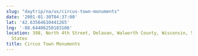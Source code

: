 ```yaml
---
slug: "daytrip/na/us/circus-town-monuments"
date: '2001-01-30T04:37:00'
lat: '42.63564610441265'
lng: '-88.64406250183106'
location: 398, North 4th Street, Delavan, Walworth County, Wisconsin, 53115, United
  States
title: Circus Town Monuments
---
```



